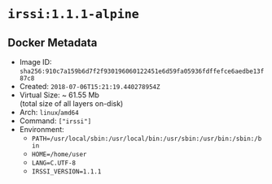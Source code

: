 # `irssi:1.1.1-alpine`

## Docker Metadata

- Image ID: `sha256:910c7a159b6d7f2f930196060122451e6d59fa05936fdffefce6aedbe13f87c8`
- Created: `2018-07-06T15:21:19.440278954Z`
- Virtual Size: ~ 61.55 Mb  
  (total size of all layers on-disk)
- Arch: `linux`/`amd64`
- Command: `["irssi"]`
- Environment:
  - `PATH=/usr/local/sbin:/usr/local/bin:/usr/sbin:/usr/bin:/sbin:/bin`
  - `HOME=/home/user`
  - `LANG=C.UTF-8`
  - `IRSSI_VERSION=1.1.1`
